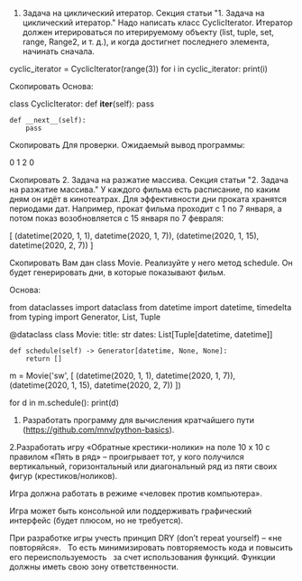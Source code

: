 


1. Задача на циклический итератор. Секция статьи "1. Задача на циклический итератор."
Надо написать класс CyclicIterator.
Итератор должен итерироваться по итерируемому объекту
(list, tuple, set, range, Range2, и т. д.), и когда достигнет последнего
элемента, начинать сначала.

cyclic_iterator = CyclicIterator(range(3))
for i in cyclic_iterator:
    print(i)

Скопировать
Основа:

class CyclicIterator:
    def __iter__(self):
        pass

    def __next__(self):
        pass

Скопировать
Для проверки. Ожидаемый вывод программы:

0
1
2
0


Скопировать
2. Задача на разжатие массива. Секция статьи "2. Задача на разжатие массива."
У каждого фильма есть расписание, по каким дням он идёт в кинотеатрах.
Для эффективности дни проката хранятся периодами дат. Например, прокат фильма
проходит с 1 по 7 января, а потом показ возобновляется
с 15 января по 7 февраля:

[
  (datetime(2020, 1, 1), datetime(2020, 1, 7)),
  (datetime(2020, 1, 15), datetime(2020, 2, 7))
]

Скопировать
Вам дан class Movie. Реализуйте у него метод schedule.
Он будет генерировать дни, в которые показывают фильм.

Основа:

from dataclasses import dataclass
from datetime import datetime, timedelta
from typing import Generator, List, Tuple


@dataclass
class Movie:
    title: str
    dates: List[Tuple[datetime, datetime]]

    def schedule(self) -> Generator[datetime, None, None]:
        return []


m = Movie('sw', [
  (datetime(2020, 1, 1), datetime(2020, 1, 7)),
  (datetime(2020, 1, 15), datetime(2020, 2, 7))
])

for d in m.schedule():
    print(d)


1. Разработать программу для вычисления кратчайшего пути (https://github.com/mnv/python-basics).



2.Разработать игру «Обратные крестики-нолики» на поле 10 x 10 с правилом «Пять в ряд» – проигрывает тот, у кого получился вертикальный, горизонтальный или диагональный ряд из пяти своих фигур (крестиков/ноликов).

Игра должна работать в режиме «человек против компьютера».

Игра может быть консольной или поддерживать графический интерфейс (будет плюсом, но не требуется).

При разработке игры учесть принцип DRY (don’t repeat yourself) – «не повторяйся».   То есть минимизировать повторяемость кода и повысить его переиспользуемость   за счет использования функций. Функции должны иметь свою зону ответственности.




